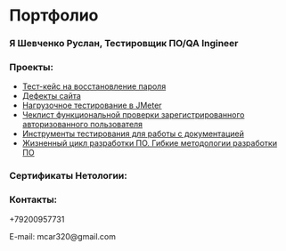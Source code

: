 # Портфолио
### Я Шевченко Руслан, Тестировщик ПО/QA Ingineer

### Проекты:
<ul>
<li><a href= "https://docs.google.com/spreadsheets/d/1GS2OVzHsr7GVhJXJJwmBWD_jCoWNVwl-E3yf7fcZTAQ/edit?usp=drivesdk/">Тест-кейс на восстановление пароля</a></li>
<li><a href= "https://docs.google.com/spreadsheets/d/1Izcq4ACeQJ4FbAGsBf9Wvbb5lOcZsInULarBZwA4yoM/edit?usp=sharing/">Дефекты сайта</a></li>
<li><a href= "https://docs.google.com/document/d/1usy_3L1yxs8n2ccdns4mWbO7sQdvXrstNAziNnXAfx0/edit?usp=sharing/">Нагрузочное тестирование в JMeter</a></li>
<li><a href= "https://docs.google.com/spreadsheets/d/1RuEk-gtH0-HWWG0MAbDs6wPcodR-ezGEbehMPESAlSk/edit?usp=drivesdk/">Чеклист функциональной проверки зарегистрированного авторизованного пользователя</a></li> 
<li><a href= "https://docs.google.com/spreadsheets/d/1vAlWh6DmWZawQSE1sG2L41SocVANDifyIAi22T61OMM/edit?usp=sharing/">Инструменты тестирования для работы с документацией</a></li>
<li><a href= "https://docs.google.com/document/d/1QewvlUnlbe_02jS000InSAeNaSfhRB8381D6QoGnr9o/edit?usp=sharing/">Жизненный цикл разработки ПО. Гибкие методологии разработки ПО</a></li> 
</ul>



### Сертификаты Нетологии:




### Контакты:
<dl>+79200957731</dl>
<dl>E-mail: mcar320@gmail.com</dl>

